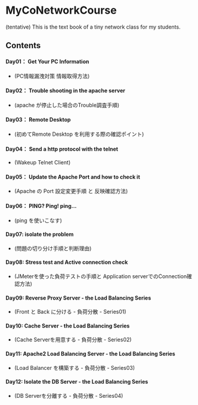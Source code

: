 # MyCoNetworkCourse
(tentative) This is the text book of a tiny network class for my students.

## Contents

#### Day01： Get Your PC Information   
- (PC情報漏洩対策 情報取得方法)

#### Day02： Trouble shooting in the apache server  
- (apache が停止した場合のTrouble調査手順)

#### Day03： Remote Desktop   
- (初めてRemote Desktop を利用する際の確認ポイント)

#### Day04： Send a http protocol with the telnet  
- (Wakeup Telnet Client)

#### Day05： Update the Apache Port and how to check it   
- (Apache の Port 設定変更手順 と 反映確認方法)

#### Day06： PING? Ping! ping...   
- (ping を使いこなす)

#### Day07: isolate the problem
- (問題の切り分け手順と判断理由)

#### Day08: Stress test and Active connection check
- (JMeterを使った負荷テストの手順と Application serverでのConnection確認方法)

#### Day09: Reverse Proxy Server - the Load Balancing Series
- (Front と Back に分ける - 負荷分散 - Series01)

#### Day10: Cache Server - the Load Balancing Series
- (Cache Serverを用意する - 負荷分散 - Series02)

#### Day11: Apache2 Load Balancing Server - the Load Balancing Series
- (Load Balancer を構築する - 負荷分散 - Series03)

#### Day12: Isolate the DB Server - the Load Balancing Series
- (DB Serverを分離する - 負荷分散 - Series04)

